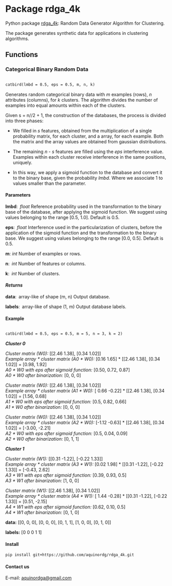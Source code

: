 # Package rdga_4k

Python package [rdga_4k](https://github.com/aquinordg/rdga_4k): Random Data Generator Algorithm for Clustering.

The package generates synthetic data for applications in clustering algorithms.

## Functions

### Categorical Binary Random Data
```markdown

catbird(lmbd = 0.5, eps = 0.5, m, n, k)

```
Generates random categorical binary data with _m_ examples (rows), _n_ attributes (columns), for _k_ clusters. The algorithm divides the number of examples into equal amounts within each of the clusters.

Given s = n//2 + 1, the construction of the databases, the process is divided into three phases:

- We filled in _s_ features, obtained from the multiplication of a single probability matrix, for each cluster, and a array, for each example. Both the matrix and the array values are obtained from gaussian distributions.

- The remaining _n - s_ features are filled using the _eps_ interference value. Examples within each cluster receive interference in the same positions, uniquely.

- In this way, we apply a sigmoid function to the database and convert it to the binary base, given the probability _lmbd_. Where we associate 1 to values smaller than the parameter.


#### Parameters


**lmbd**: _float_
Reference probability used in the transformation to the binary base of the database, after applying the sigmoid function. We suggest using values belonging to the range [0.5, 1.0]. Default is 0.5.

**eps**: _float_
Interference used in the particularization of clusters, before the application of the sigmoid function and the transformation to the binary base. We suggest using values belonging to the range [0.0, 0.5]. Default is 0.5.

**m**: _int_
Number of examples or rows.

**n**: _int_
Number of features or columns.

**k**: _int_
Number of clusters.

#### _Returns_

**data**: array-like of shape (m, n)
Output database.

**labels**: array-like of shape (1, m)
Output database labels.

####  Example

```markdown

catbird(lmbd = 0.5, eps = 0.5, m = 5, n = 3, k = 2)

```
_**Cluster 0**_

_Cluster matrix (W0):_ [[2.46 1.38], [0.34 1.02]]<br/>
_Example array * cluster matrix (A0 * W0):_ [0.16 1.65] * [[2.46 1.38], [0.34 1.02]] = [0.98, 1.92]<br/>
_A0 * W0 with eps after sigmoid function:_ [0.50, 0.72, 0.87]<br/>
_A0 * W0 after binarization:_ [0, 0, 0]<br/>

_Cluster matrix (W0):_ [[2.46 1.38], [0.34 1.02]]<br/>
_Example array * cluster matrix (A1 * W0):_ [ 0.66 -0.22] * [[2.46 1.38], [0.34 1.02]] = [1.56, 0.68]<br/>
_A1 * W0 with eps after sigmoid function:_ [0.5, 0.82, 0.66]<br/>
_A1 * W0 after binarization:_ [0, 0, 0]<br/>

_Cluster matrix (W0):_ [[2.46 1.38], [0.34 1.02]]<br/>
_Example array * cluster matrix (A2 * W0):_ [-1.12 -0.63] * [[2.46 1.38], [0.34 1.02]] = [-3.00, -2.21]<br/>
_A2 * W0 with eps after sigmoid function:_ [0.5, 0.04, 0.09]<br/>
_A2 * W0 after binarization:_ [0, 1, 1]<br/>

_**Cluster 1**_

_Cluster matrix (W1):_ [[0.31 -1.22], [-0.22  1.33]]<br/>
_Example array * cluster matrix (A3 * W1):_ [0.02 1.98] * [[0.31 -1.22], [-0.22  1.33]] = [-0.43, 2.62]<br/>
_A3 * W1 with eps after sigmoid function:_ [0.39, 0.93, 0.5]<br/>
_A3 * W1 after binarization:_ [1, 0, 0]  

_Cluster matrix (W1):_ [[2.46 1.38], [0.34 1.02]]<br/>
_Example array * cluster matrix (A4 * W1):_ [ 1.44  -0.28] * [[0.31 -1.22], [-0.22  1.33]] = [0.51, -2.15]<br/>
_A4 * W1 with eps after sigmoid function:_ [0.62, 0.10, 0.5]<br/>
_A4 * W1 after binarization:_ [0, 1, 0]<br/>

**data:** [[0, 0, 0], [0, 0, 0], [0, 1, 1], [1, 0, 0], [0, 1, 0]]

**labels:** [0 0 0 1 1]

#### Install

```markdown
pip install git+https://github.com/aquinordg/rdga_4k.git
```

#### Contact us

E-mail: aquinordga@gmail.com
